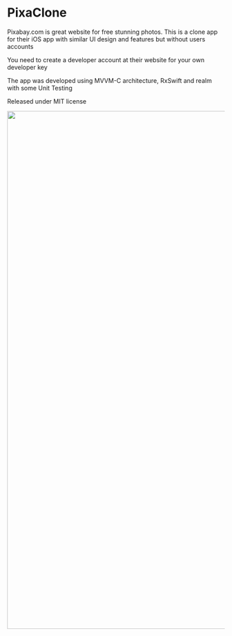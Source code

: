 # PixaClone
Pixabay.com is great website for free stunning photos. This is a clone app for their iOS app with similar UI design 
and features but without users accounts

You need to create a developer account at their website for your own developer key

The app was developed using MVVM-C architecture, RxSwift and realm with some Unit Testing 

Released under MIT license

<img src="https://github.com/nour7/PixaClone/blob/master/screens.png" width="1200">

